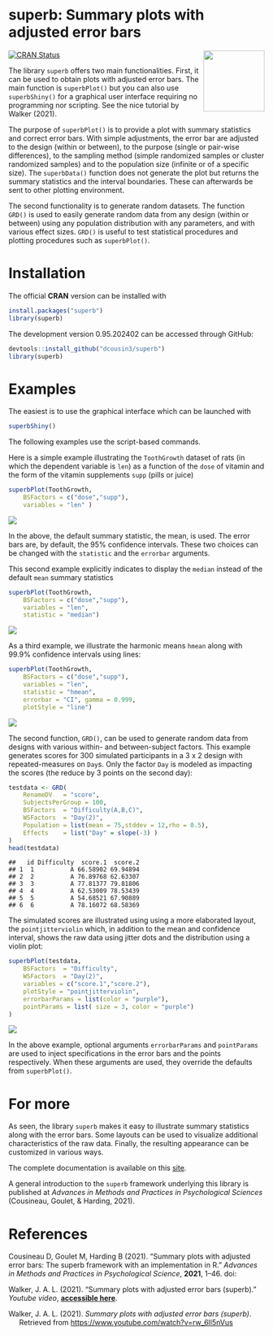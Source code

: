 
# superb: Summary plots with adjusted error bars

<img src="logo.png" align="right" alt="" width="120" />

<!-- badges: start -->

[![CRAN
Status](https://www.r-pkg.org/badges/version/superb)](https://cran.r-project.org/package=superb)
<!-- badges: end -->

The library `superb` offers two main functionalities. First, it can be
used to obtain plots with adjusted error bars. The main function is
`superbPlot()` but you can also use `superbShiny()` for a graphical user
interface requiring no programming nor scripting. See the nice tutorial
by Walker (2021).

The purpose of `superbPlot()` is to provide a plot with summary
statistics and correct error bars. With simple adjustments, the error
bar are adjusted to the design (within or between), to the purpose
(single or pair-wise differences), to the sampling method (simple
randomized samples or cluster randomized samples) and to the population
size (infinite or of a specific size). The `superbData()` function does
not generate the plot but returns the summary statistics and the
interval boundaries. These can afterwards be sent to other plotting
environment.

The second functionality is to generate random datasets. The function
`GRD()` is used to easily generate random data from any design (within
or between) using any population distribution with any parameters, and
with various effect sizes. `GRD()` is useful to test statistical
procedures and plotting procedures such as `superbPlot()`.

# Installation

The official **CRAN** version can be installed with

``` r
install.packages("superb")
library(superb)
```

The development version 0.95.202402 can be accessed through GitHub:

``` r
devtools::install_github("dcousin3/superb")
library(superb)
```

# Examples

The easiest is to use the graphical interface which can be launched with

``` r
superbShiny()
```

The following examples use the script-based commands.

Here is a simple example illustrating the `ToothGrowth` dataset of rats
(in which the dependent variable is `len`) as a function of the `dose`
of vitamin and the form of the vitamin supplements `supp` (pills or
juice)

``` r
superbPlot(ToothGrowth, 
    BSFactors = c("dose","supp"), 
    variables = "len" )
```

![](README_files/figure-gfm/unnamed-chunk-6-1.png)<!-- -->

In the above, the default summary statistic, the mean, is used. The
error bars are, by default, the 95% confidence intervals. These two
choices can be changed with the `statistic` and the `errorbar`
arguments.

This second example explicitly indicates to display the `median` instead
of the default `mean` summary statistics

``` r
superbPlot(ToothGrowth, 
    BSFactors = c("dose","supp"), 
    variables = "len",
    statistic = "median")
```

![](README_files/figure-gfm/unnamed-chunk-7-1.png)<!-- -->

As a third example, we illustrate the harmonic means `hmean` along with
99.9% confidence intervals using lines:

``` r
superbPlot(ToothGrowth, 
    BSFactors = c("dose","supp"), 
    variables = "len",
    statistic = "hmean", 
    errorbar = "CI", gamma = 0.999,
    plotStyle = "line")
```

![](README_files/figure-gfm/unnamed-chunk-8-1.png)<!-- -->

The second function, `GRD()`, can be used to generate random data from
designs with various within- and between-subject factors. This example
generates scores for 300 simulated participants in a 3 x 2 design with
repeated-measures on `Day`s. Only the factor `Day` is modeled as
impacting the scores (the reduce by 3 points on the second day):

``` r
testdata <- GRD(
    RenameDV   = "score", 
    SubjectsPerGroup = 100, 
    BSFactors  = "Difficulty(A,B,C)", 
    WSFactors  = "Day(2)",
    Population = list(mean = 75,stddev = 12,rho = 0.5),
    Effects    = list("Day" = slope(-3) )
)
head(testdata)
```

    ##   id Difficulty  score.1  score.2
    ## 1  1          A 66.58902 69.94894
    ## 2  2          A 76.89768 62.63307
    ## 3  3          A 77.81377 79.81806
    ## 4  4          A 62.53009 78.53439
    ## 5  5          A 54.68521 67.90889
    ## 6  6          A 78.16072 68.58369

The simulated scores are illustrated using using a more elaborated
layout, the `pointjitterviolin` which, in addition to the mean and
confidence interval, shows the raw data using jitter dots and the
distribution using a violin plot:

``` r
superbPlot(testdata, 
    BSFactors  = "Difficulty", 
    WSFactors  = "Day(2)",
    variables = c("score.1","score.2"),
    plotStyle = "pointjitterviolin",
    errorbarParams = list(color = "purple"),
    pointParams = list( size = 3, color = "purple")
)
```

![](README_files/figure-gfm/unnamed-chunk-10-1.png)<!-- -->

In the above example, optional arguments `errorbarParams` and
`pointParams` are used to inject specifications in the error bars and
the points respectively. When these arguments are used, they override
the defaults from `superbPlot()`.

# For more

As seen, the library `superb` makes it easy to illustrate summary
statistics along with the error bars. Some layouts can be used to
visualize additional characteristics of the raw data. Finally, the
resulting appearance can be customized in various ways.

The complete documentation is available on this
[site](https://dcousin3.github.io/superb/).

A general introduction to the `superb` framework underlying this library
is published at *Advances in Methods and Practices in Psychological
Sciences* (Cousineau, Goulet, & Harding, 2021).

# References

<p>
Cousineau D, Goulet M, Harding B (2021). “Summary plots with adjusted
error bars: The superb framework with an implementation in R.”
<em>Advances in Methods and Practices in Psychological Science</em>,
<b>2021</b>, 1–46. doi: <https://doi.org/10.1177/25152459211035109>
</p>
<p>
Walker, J. A. L. (2021). “Summary plots with adjusted error bars
(superb).” <em>Youtube video</em>,
<b><a href="https://www.youtube.com/watch?v=rw_6ll5nVus">accessible
here</a></b>.
</p>

<div id="refs" class="references csl-bib-body hanging-indent"
line-spacing="2">

<div id="ref-w21" class="csl-entry">

Walker, J. A. L. (2021). *Summary plots with adjusted error bars
(superb)*. Retrieved from <https://www.youtube.com/watch?v=rw_6ll5nVus>

</div>

</div>
